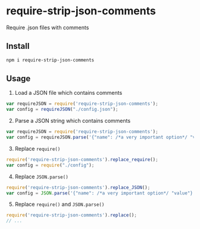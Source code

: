# require-strip-json-comments

Require .json files with comments

## Install

```sh
npm i require-strip-json-comments
```

## Usage

1) Load a JSON file which contains comments

```js
var requireJSON = require('require-strip-json-comments');
var config = requireJSON("./config.json");
```

2) Parse a JSON string which contains comments

```js
var requireJSON = require('require-strip-json-comments');
var config = requireJSON.parse('{"name": /*a very important option*/ "value"}');
```

3) Replace `require()`

```js
require('require-strip-json-comments').replace_require();
var config = require("./config");
```

4) Replace `JSON.parse()`

```js
require('require-strip-json-comments').replace_JSON();
var config = JSON.parse('{"name": /*a very important option*/ "value"}');
```

5) Replace `require()` and `JSON.parse()`

```js
require('require-strip-json-comments').replace();
// ...
```


